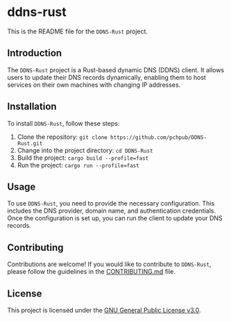 # ddns-rust

This is the README file for the `DDNS-Rust` project.

## Introduction

The `DDNS-Rust` project is a Rust-based dynamic DNS (DDNS) client. It allows users to update their DNS records dynamically, enabling them to host services on their own machines with changing IP addresses.

## Installation

To install `DDNS-Rust`, follow these steps:

1. Clone the repository: `git clone https://github.com/pchpub/DDNS-Rust.git`
2. Change into the project directory: `cd DDNS-Rust`
3. Build the project: `cargo build --profile=fast`
4. Run the project: `cargo run --profile=fast`

## Usage

To use `DDNS-Rust`, you need to provide the necessary configuration. This includes the DNS provider, domain name, and authentication credentials. Once the configuration is set up, you can run the client to update your DNS records.

## Contributing

Contributions are welcome! If you would like to contribute to `DDNS-Rust`, please follow the guidelines in the [CONTRIBUTING.md](./CONTRIBUTING.md) file.

## License

This project is licensed under the [GNU General Public License v3.0](./LICENSE).

